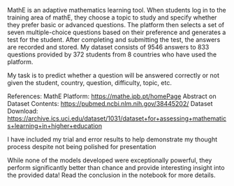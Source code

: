 MathE is an adaptive mathematics learning tool. When students log in to the training area of mathE, they choose a topic to study and specify whether they prefer basic or advanced questions. The platform then selects a set of seven multiple-choice questions based on their preference and generates a test for the student. After completing and submitting the test, the answers are recorded and stored. My dataset consists of 9546 answers to 833 questions provided by 372 students from 8 countries who have used the platform.

My task is to predict whether a question will be answered correctly or not given the student, country, question, difficulty, topic, etc.

References:
MathE Platform: https://mathe.ipb.pt/homePage
Abstract on Dataset Contents: https://pubmed.ncbi.nlm.nih.gov/38445202/
Dataset Download: https://archive.ics.uci.edu/dataset/1031/dataset+for+assessing+mathematics+learning+in+higher+education

I have included my trial and error results to help demonstrate my thought process despite not being polished for presentation

While none of the models developed were exceptionally powerful, they perform significantly better than chance and provide interesting insight into the provided data! Read the conclusion in the notebook for more details.
